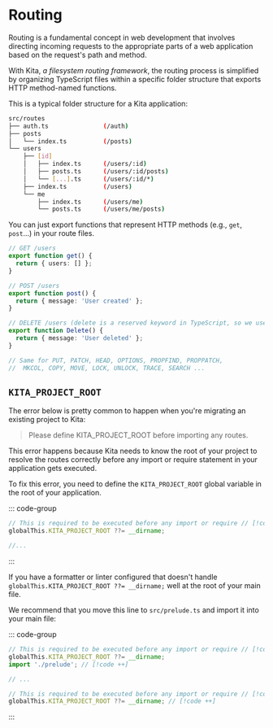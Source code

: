 # Routing

Routing is a fundamental concept in web development that involves directing
incoming requests to the appropriate parts of a web application based on the
request's path and method.

With Kita, _a filesystem routing framework_, the routing process is simplified
by organizing TypeScript files within a specific folder structure that exports
HTTP method-named functions.

This is a typical folder structure for a Kita application:

```sh
src/routes
├── auth.ts               (/auth)
├── posts
│   └── index.ts          (/posts)
└── users
    ├── [id]
    │   ├── index.ts      (/users/:id)
    │   ├── posts.ts      (/users/:id/posts)
    │   └── [...].ts      (/users/:id/*)
    ├── index.ts          (/users)
    └── me
        ├── index.ts      (/users/me)
        └── posts.ts      (/users/me/posts)
```

You can just export functions that represent HTTP methods (e.g., `get`,
`post`...) in your route files.

```ts [src/routes/users.ts]
// GET /users
export function get() {
  return { users: [] };
}

// POST /users
export function post() {
  return { message: 'User created' };
}

// DELETE /users (delete is a reserved keyword in TypeScript, so we use Delete)
export function Delete() {
  return { message: 'User deleted' };
}

// Same for PUT, PATCH, HEAD, OPTIONS, PROPFIND, PROPPATCH,
//  MKCOL, COPY, MOVE, LOCK, UNLOCK, TRACE, SEARCH ...
```

## `KITA_PROJECT_ROOT`

The error below is pretty common to happen when you're migrating an existing
project to Kita:

> Please define KITA_PROJECT_ROOT before importing any routes.

This error happens because Kita needs to know the root of your project to
resolve the routes correctly before any import or require statement in your
application gets executed.

To fix this error, you need to define the `KITA_PROJECT_ROOT` global variable in
the root of your application.

::: code-group

```ts [src/index.ts]
// This is required to be executed before any import or require // [!code focus:2]
globalThis.KITA_PROJECT_ROOT ??= __dirname;

//...
```

:::

If you have a formatter or linter configured that doesn't handle
`globalThis.KITA_PROJECT_ROOT ??= __dirname;` well at the root of your main
file.

We recommend that you move this line to `src/prelude.ts` and import it into your
main file:

::: code-group

```ts [src/index.ts]
// This is required to be executed before any import or require // [!code --:2] // [!code focus:3]
globalThis.KITA_PROJECT_ROOT ??= __dirname;
import './prelude'; // [!code ++]

// ...
```

```ts [src/prelude.ts]
// This is required to be executed before any import or require // [!code ++]
globalThis.KITA_PROJECT_ROOT ??= __dirname; // [!code ++]
```

:::
